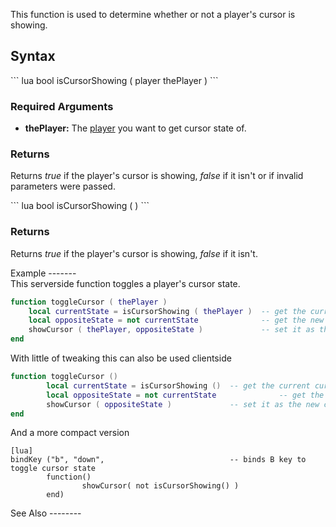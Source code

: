 This function is used to determine whether or not a player's cursor is showing.

Syntax
------

<section name="Server" class="server" show="true">
``` lua
bool isCursorShowing ( player thePlayer )
```

### Required Arguments

-   **thePlayer:** The [player](/player.md "wikilink") you want to get cursor state of.

### Returns

Returns *true* if the player's cursor is showing, *false* if it isn't or if invalid parameters were passed.

</section>
<section name="Client" class="client" show="true">
``` lua
bool isCursorShowing ( )
```

### Returns

Returns *true* if the player's cursor is showing, *false* if it isn't.

</section>
Example
-------

<section name="Example" class="server" show="true">
This serverside function toggles a player's cursor state.

``` lua
function toggleCursor ( thePlayer )
    local currentState = isCursorShowing ( thePlayer )  -- get the current cursor state as a boolean
    local oppositeState = not currentState              -- get the new state as its logical opposite
    showCursor ( thePlayer, oppositeState )             -- set it as the new cursor state
end
```

</section>
<section name="Clientside Example" class="client" show="true">
With little of tweaking this can also be used clientside

``` lua
function toggleCursor ()
        local currentState = isCursorShowing ()  -- get the current cursor state as a boolean
        local oppositeState = not currentState              -- get the new state as its logical opposite
        showCursor ( oppositeState )             -- set it as the new cursor state
end
```

And a more compact version

    [lua]
    bindKey ("b", "down",                            -- binds B key to toggle cursor state
            function()
                    showCursor( not isCursorShowing() )
            end)

</section>
See Also
--------
